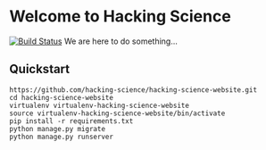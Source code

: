 # Welcome to Hacking Science
[![Build Status](https://travis-ci.org/hacking-science/hacking-science-website.svg?branch=master)](https://travis-ci.org/hacking-science/hacking-science-website)
We are here to do something...

## Quickstart
````
https://github.com/hacking-science/hacking-science-website.git
cd hacking-science-website
virtualenv virtualenv-hacking-science-website
source virtualenv-hacking-science-website/bin/activate
pip install -r requirements.txt
python manage.py migrate
python manage.py runserver
````

